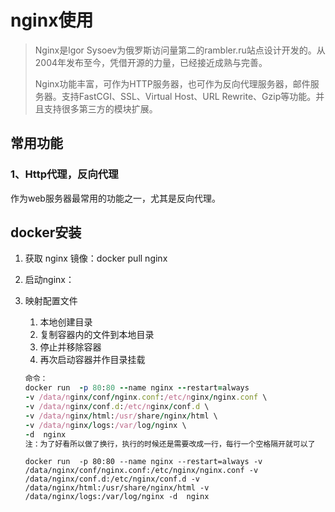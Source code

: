# nginx使用

> Nginx是lgor Sysoev为俄罗斯访问量第二的rambler.ru站点设计开发的。从2004年发布至今，凭借开源的力量，已经接近成熟与完善。
>
> Nginx功能丰富，可作为HTTP服务器，也可作为反向代理服务器，邮件服务器。支持FastCGI、SSL、Virtual Host、URL Rewrite、Gzip等功能。并且支持很多第三方的模块扩展。

## 常用功能

### 1、Http代理，反向代理

作为web服务器最常用的功能之一，尤其是反向代理。

## docker安装

1. 获取 nginx 镜像：docker pull nginx

2. 启动nginx：

3. 映射配置文件

   1. 本地创建目录
   2. 复制容器内的文件到本地目录
   3. 停止并移除容器
   4. 再次启动容器并作目录挂载

   ```ruby
   命令：
   docker run  -p 80:80 --name nginx --restart=always 
   -v /data/nginx/conf/nginx.conf:/etc/nginx/nginx.conf \
   -v /data/nginx/conf.d:/etc/nginx/conf.d \
   -v /data/nginx/html:/usr/share/nginx/html \ 
   -v /data/nginx/logs:/var/log/nginx \ 
   -d  nginx
   注：为了好看所以做了换行，执行的时候还是需要改成一行，每行一个空格隔开就可以了
   
   ```

   ```
   docker run  -p 80:80 --name nginx --restart=always -v /data/nginx/conf/nginx.conf:/etc/nginx/nginx.conf -v /data/nginx/conf.d:/etc/nginx/conf.d -v /data/nginx/html:/usr/share/nginx/html -v /data/nginx/logs:/var/log/nginx -d  nginx
   ```

   